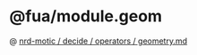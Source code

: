 # @fua/module.geom

@ [nrd-motic / decide / operators / geometry.md](https://github.com/nicosResearchAndDevelopment/nrd-motic/blob/master/decide/operator/geometry.md)
